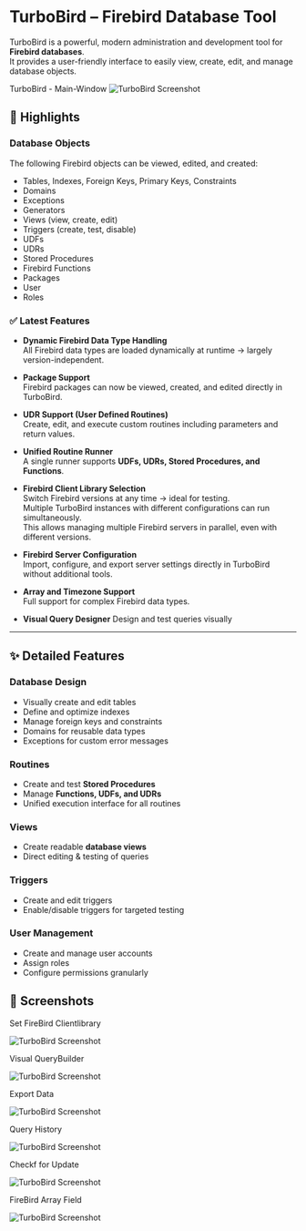 # TurboBird – Firebird Database Tool

TurboBird is a powerful, modern administration and development tool for **Firebird databases**.  
It provides a user-friendly interface to easily view, create, edit, and manage database objects.

TurboBird - Main-Window
![TurboBird Screenshot](src/images/TurboBird.png)


## 🚀 Highlights

### Database Objects
The following Firebird objects can be viewed, edited, and created:
- Tables, Indexes, Foreign Keys, Primary Keys, Constraints
- Domains
- Exceptions
- Generators
- Views (view, create, edit)
- Triggers (create, test, disable)
- UDFs
- UDRs
- Stored Procedures
- Firebird Functions
- Packages
- User
- Roles

### ✅ Latest Features
- **Dynamic Firebird Data Type Handling**  
  All Firebird data types are loaded dynamically at runtime → largely version-independent.

- **Package Support**  
  Firebird packages can now be viewed, created, and edited directly in TurboBird.

- **UDR Support (User Defined Routines)**  
  Create, edit, and execute custom routines including parameters and return values.

- **Unified Routine Runner**  
  A single runner supports **UDFs, UDRs, Stored Procedures, and Functions**.

- **Firebird Client Library Selection**  
  Switch Firebird versions at any time → ideal for testing.  
  Multiple TurboBird instances with different configurations can run simultaneously.  
  This allows managing multiple Firebird servers in parallel, even with different versions.

- **Firebird Server Configuration**  
  Import, configure, and export server settings directly in TurboBird without additional tools.

- **Array and Timezone Support**  
  Full support for complex Firebird data types.
  
- **Visual Query Designer**
  Design and test queries visually


---


## ✨ Detailed Features

### Database Design
- Visually create and edit tables
- Define and optimize indexes
- Manage foreign keys and constraints
- Domains for reusable data types
- Exceptions for custom error messages

### Routines
- Create and test **Stored Procedures**
- Manage **Functions, UDFs, and UDRs**
- Unified execution interface for all routines

### Views
- Create readable **database views**
- Direct editing & testing of queries

### Triggers
- Create and edit triggers
- Enable/disable triggers for targeted testing

### User Management
- Create and manage user accounts
- Assign roles
- Configure permissions granularly


## 🎨 Screenshots


Set FireBird Clientlibrary

![TurboBird Screenshot](src/images/searchfbclient.png)




Visual QueryBuilder

![TurboBird Screenshot](src/images/OpenQueryBuilder.png)




Export Data

![TurboBird Screenshot](src/images/exportdata.png)




Query History

![TurboBird Screenshot](src/images/QueryHistory.png)




Checkf for Update

![TurboBird Screenshot](src/images/CheckForUpdate.png)




FireBird Array Field

![TurboBird Screenshot](src/images/array.png)
